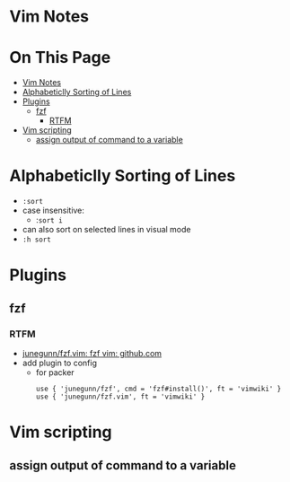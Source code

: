 # Vim Notes

# On This Page

- [Vim Notes](#vim-notes)
- [Alphabeticlly Sorting of Lines](#alphabeticlly-sorting-of-lines)
- [Plugins](#plugins)
    - [fzf](#fzf)
        - [RTFM](#rtfm)
- [Vim scripting](#vim-scripting)
    - [assign output of command to a variable](#assign-output-of-command-to-a-variable)

# Alphabeticlly Sorting of Lines
* `:sort`
* case insensitive:
    * :`sort i`
* can also sort on selected lines in visual mode
* `:h sort`

# Plugins
## fzf
### RTFM
* [junegunn/fzf.vim: fzf vim: github.com](https://github.com/junegunn/fzf.vim)
* add plugin to config
    * for packer
        ```
        use { 'junegunn/fzf', cmd = 'fzf#install()', ft = 'vimwiki' }
        use { 'junegunn/fzf.vim', ft = 'vimwiki' }
        ```
# Vim scripting
## assign output of command to a variable
